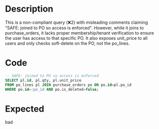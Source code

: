 # Description
This is a non-compliant query (❌2) with misleading comments claiming "SAFE: joined to PO so access is enforced". However, while it joins to purchase_orders, it lacks proper membership/tenant verification to ensure the user has access to that specific PO. It also exposes unit_price to all users and only checks soft-delete on the PO, not the po_lines.

# Code
```sql
-- SAFE: joined to PO so access is enforced
SELECT pl.id, pl.qty, pl.unit_price
FROM po_lines pl JOIN purchase_orders po ON po.id=pl.po_id
WHERE po.id=:po_id AND po.is_deleted=false;
```

# Expected
bad